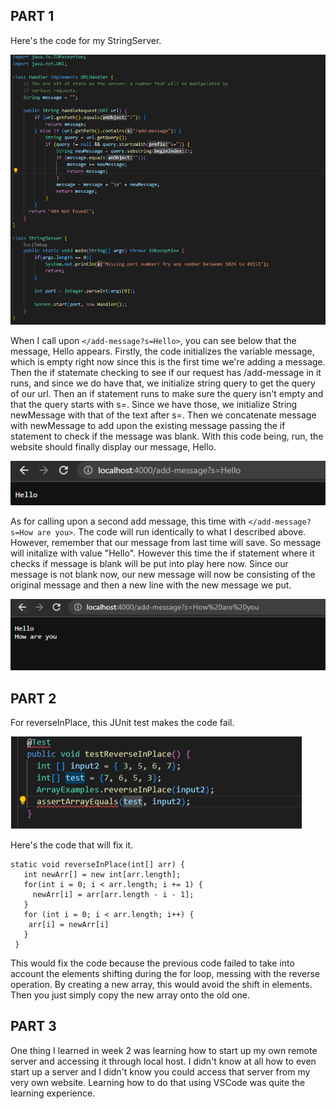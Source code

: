 <h2>PART 1</h2>

Here's the code for my StringServer.

![Image](code1.png)

When I call upon `</add-message?s=Hello>`, you can see below that the message, Hello appears. Firstly, the code initializes the variable message, which is empty
right now since this is the first time we're adding a message. Then the if statemate checking to see if our request has /add-message in it runs, and since we do have
that, we initialize string query to get the query of our url. Then an if statement runs to make sure the query isn't empty and that the query starts with s=. Since
we have those, we initialize String newMessage with that of the text after s=. Then we concatenate message with newMessage to add upon the existing message passing
the if statement to check if the message was blank. With this code being, run, the website should finally display our message, Hello. 

![Image](pic1.png)

As for calling upon a second add message, this time with `</add-message?s=How are you>`. The code will run identically to what I described above. However, remember that 
our message from last time will save. So message will initalize with value "Hello". However this time the if statement where it checks if message is blank will be put
into play here now. Since our message is not blank now, our new message will now be consisting of the original message and then a new line with the new message we put.

![Image](pic3.png)

<h2>PART 2</h2>

For reverseInPlace, this JUnit test makes the code fail. 

![Image](code4.png)

Here's the code that will fix it.

```
static void reverseInPlace(int[] arr) {
   int newArr[] = new int[arr.length];
   for(int i = 0; i < arr.length; i += 1) {
     newArr[i] = arr[arr.length - i - 1];
   }
   for (int i = 0; i < arr.length; i++) {
    arr[i] = newArr[i]
   }
 }
 ```
 This would fix the code because the previous code failed to take into account the elements shifting during the for loop, messing with the reverse operation.
 By creating a new array, this would avoid the shift in elements. Then you just simply copy the new array onto the old one.
 
 <h2>PART 3</h2>
 
 One thing I learned in week 2 was learning how to start up my own remote server and accessing it through local host. I didn't know at all how to even start up
 a server and I didn't know you could access that server from my very own website. Learning how to do that using VSCode was quite the learning experience.
 
 
